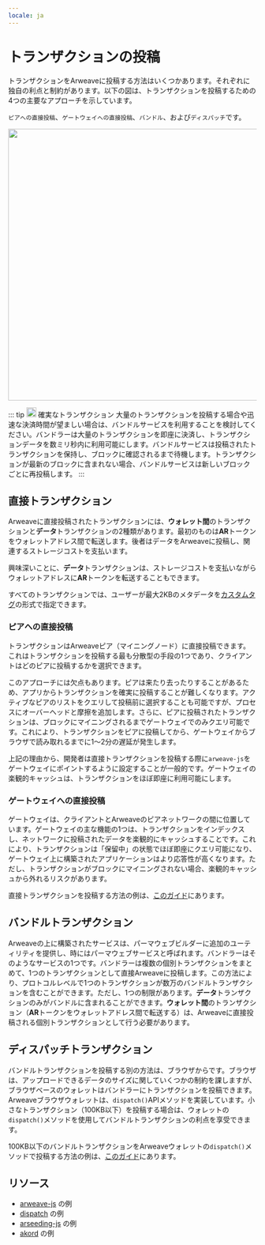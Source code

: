 ```yaml
---
locale: ja
---
```

# トランザクションの投稿

トランザクションをArweaveに投稿する方法はいくつかあります。それぞれに独自の利点と制約があります。以下の図は、トランザクションを投稿するための4つの主要なアプローチを示しています。

`ピアへの直接投稿`、`ゲートウェイへの直接投稿`、`バンドル`、および`ディスパッチ`です。

<img src="https://arweave.net/Z1eDDnz4kqxAkkzy6p5elMz-jKnlaVIletp-Tm6W8kQ" width="550">

::: tip <img src="https://arweave.net/blzzObMx8QvyrPTdLPGV3m-NsnJ-QqBzvQIQzzZEfIk" width="20"> 確実なトランザクション
大量のトランザクションを投稿する場合や迅速な決済時間が望ましい場合は、バンドルサービスを利用することを検討してください。バンドラーは大量のトランザクションを即座に決済し、トランザクションデータを数ミリ秒内に利用可能にします。バンドルサービスは投稿されたトランザクションを保持し、ブロックに確認されるまで待機します。トランザクションが最新のブロックに含まれない場合、バンドルサービスは新しいブロックごとに再投稿します。
:::

## 直接トランザクション

Arweaveに直接投稿されたトランザクションには、**ウォレット間**のトランザクションと**データ**トランザクションの2種類があります。最初のものは**AR**トークンをウォレットアドレス間で転送します。後者はデータをArweaveに投稿し、関連するストレージコストを支払います。

興味深いことに、**データ**トランザクションは、ストレージコストを支払いながらウォレットアドレスに**AR**トークンを転送することもできます。

すべてのトランザクションでは、ユーザーが最大2KBのメタデータを[カスタムタグ](./tags.md)の形式で指定できます。

### ピアへの直接投稿

トランザクションはArweaveピア（マイニングノード）に直接投稿できます。これはトランザクションを投稿する最も分散型の手段の1つであり、クライアントはどのピアに投稿するかを選択できます。

このアプローチには欠点もあります。ピアは来たり去ったりすることがあるため、アプリからトランザクションを確実に投稿することが難しくなります。アクティブなピアのリストをクエリして投稿前に選択することも可能ですが、プロセスにオーバーヘッドと摩擦を追加します。さらに、ピアに投稿されたトランザクションは、ブロックにマイニングされるまでゲートウェイでのみクエリ可能です。これにより、トランザクションをピアに投稿してから、ゲートウェイからブラウザで読み取れるまでに1〜2分の遅延が発生します。

上記の理由から、開発者は直接トランザクションを投稿する際に`arweave-js`をゲートウェイにポイントするように設定することが一般的です。ゲートウェイの楽観的キャッシュは、トランザクションをほぼ即座に利用可能にします。

### ゲートウェイへの直接投稿

ゲートウェイは、クライアントとArweaveのピアネットワークの間に位置しています。ゲートウェイの主な機能の1つは、トランザクションをインデックスし、ネットワークに投稿されたデータを楽観的にキャッシュすることです。これにより、トランザクションは「保留中」の状態でほぼ即座にクエリ可能になり、ゲートウェイ上に構築されたアプリケーションはより応答性が高くなります。ただし、トランザクションがブロックにマイニングされない場合、楽観的キャッシュから外れるリスクがあります。

直接トランザクションを投稿する方法の例は、[このガイド](../guides/posting-transactions/arweave-js.md)にあります。

## バンドルトランザクション

Arweaveの上に構築されたサービスは、パーマウェブビルダーに追加のユーティリティを提供し、時にはパーマウェブサービスと呼ばれます。バンドラーはそのようなサービスの1つです。バンドラーは複数の個別トランザクションをまとめて、1つのトランザクションとして直接Arweaveに投稿します。この方法により、プロトコルレベルで1つのトランザクションが数万のバンドルトランザクションを含むことができます。ただし、1つの制限があります。**データ**トランザクションのみがバンドルに含まれることができます。**ウォレット間**のトランザクション（**AR**トークンをウォレットアドレス間で転送する）は、Arweaveに直接投稿される個別トランザクションとして行う必要があります。

## ディスパッチトランザクション

バンドルトランザクションを投稿する別の方法は、ブラウザからです。ブラウザは、アップロードできるデータのサイズに関していくつかの制約を課しますが、ブラウザベースのウォレットはバンドラーにトランザクションを投稿できます。Arweaveブラウザウォレットは、`dispatch()`APIメソッドを実装しています。小さなトランザクション（100KB以下）を投稿する場合は、ウォレットの`dispatch()`メソッドを使用してバンドルトランザクションの利点を享受できます。

100KB以下のバンドルトランザクションをArweaveウォレットの`dispatch()`メソッドで投稿する方法の例は、[このガイド](../guides/posting-transactions/dispatch.md)にあります。

## リソース

-   [arweave-js](../guides/posting-transactions/arweave-js.md) の例
-   [dispatch](../guides/posting-transactions/dispatch.md) の例
-   [arseeding-js](../guides/posting-transactions/arseeding-js.md) の例
-   [akord](../guides/posting-transactions/akord.md) の例
